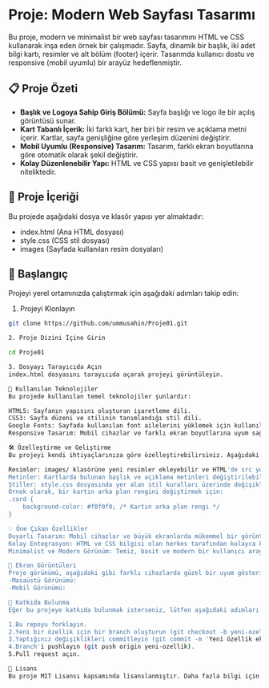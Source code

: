 # Proje: Modern Web Sayfası Tasarımı

Bu proje, modern ve minimalist bir web sayfası tasarımını HTML ve CSS kullanarak inşa eden örnek bir çalışmadır. Sayfa, dinamik bir başlık, iki adet bilgi kartı, resimler ve alt bölüm (footer) içerir. Tasarımda kullanıcı dostu ve responsive (mobil uyumlu) bir arayüz hedeflenmiştir.

## 📋 Proje Özeti

- **Başlık ve Logoya Sahip Giriş Bölümü:** Sayfa başlığı ve logo ile bir açılış görüntüsü sunar.
- **Kart Tabanlı İçerik:** İki farklı kart, her biri bir resim ve açıklama metni içerir. Kartlar, sayfa genişliğine göre yerleşim düzenini değiştirir.
- **Mobil Uyumlu (Responsive) Tasarım:** Tasarım, farklı ekran boyutlarına göre otomatik olarak şekil değiştirir.
- **Kolay Düzenlenebilir Yapı:** HTML ve CSS yapısı basit ve genişletilebilir niteliktedir.

## 📁 Proje İçeriği

Bu projede aşağıdaki dosya ve klasör yapısı yer almaktadır:
- index.html (Ana HTML dosyası) 
- style.css (CSS stil dosyası) 
- images (Sayfada kullanılan resim dosyaları)


## 🚀 Başlangıç

Projeyi yerel ortamınızda çalıştırmak için aşağıdaki adımları takip edin:

1. Projeyi Klonlayın

```bash
git clone https://github.com/ummusahin/Proje01.git

2. Proje Dizini İçine Girin

cd Proje01

3. Dosyayı Tarayıcıda Açın
index.html dosyasını tarayıcıda açarak projeyi görüntüleyin.

🔧 Kullanılan Teknolojiler
Bu projede kullanılan temel teknolojiler şunlardır:

HTML5: Sayfanın yapısını oluşturan işaretleme dili.
CSS3: Sayfa düzeni ve stilinin tanımlandığı stil dili.
Google Fonts: Sayfada kullanılan font ailelerini yüklemek için kullanılan dış bağlantı.
Responsive Tasarım: Mobil cihazlar ve farklı ekran boyutlarına uyum sağlayan esnek yapı.

🛠️ Özelleştirme ve Geliştirme
Bu projeyi kendi ihtiyaçlarınıza göre özelleştirebilirsiniz. Aşağıdaki alanlar proje üzerinde kolayca değiştirilebilecek alanlardır:

Resimler: images/ klasörüne yeni resimler ekleyebilir ve HTML'de src yolunu değiştirebilirsiniz.
Metinler: Kartlarda bulunan başlık ve açıklama metinleri değiştirilebilir.
Stiller: style.css dosyasında yer alan stil kuralları üzerinde değişiklikler yaparak projeye özgün tasarım ekleyebilirsiniz.
Örnek olarak, bir kartın arka plan rengini değiştirmek için:
.card {
    background-color: #f0f0f0; /* Kartın arka plan rengi */
}

💡 Öne Çıkan Özellikler
Duyarlı Tasarım: Mobil cihazlar ve büyük ekranlarda mükemmel bir görüntü sunar.
Kolay Entegrasyon: HTML ve CSS bilgisi olan herkes tarafından kolayca kullanılabilir ve düzenlenebilir.
Minimalist ve Modern Görünüm: Temiz, basit ve modern bir kullanıcı arayüzüne sahip.

📱 Ekran Görüntüleri
Proje görünümü, aşağıdaki gibi farklı cihazlarda güzel bir uyum gösterir:
-Masaüstü Görünümü:
-Mobil Görünümü:

🤝 Katkıda Bulunma
Eğer bu projeye katkıda bulunmak isterseniz, lütfen aşağıdaki adımları izleyin:

1.Bu repoyu forklayın.
2.Yeni bir özellik için bir branch oluşturun (git checkout -b yeni-ozellik).
3.Yaptığınız değişiklikleri commitleyin (git commit -m 'Yeni özellik ekle').
4.Branch'i pushlayın (git push origin yeni-ozellik).
5.Pull request açın.

📝 Lisans
Bu proje MIT Lisansı kapsamında lisanslanmıştır. Daha fazla bilgi için LICENSE dosyasına göz atabilirsiniz.